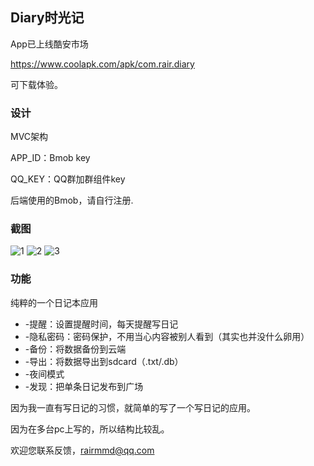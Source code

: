 ## Diary时光记

App已上线酷安市场

https://www.coolapk.com/apk/com.rair.diary

可下载体验。

### 设计
MVC架构

APP_ID：Bmob key

QQ_KEY：QQ群加群组件key

后端使用的Bmob，请自行注册.

### 截图
![1]
![2]
![3]

### 功能
纯粹的一个日记本应用
* -提醒：设置提醒时间，每天提醒写日记
* -隐私密码：密码保护，不用当心内容被别人看到（其实也并没什么卵用）
* -备份：将数据备份到云端
* -导出：将数据导出到sdcard（.txt/.db）
* -夜间模式
* -发现：把单条日记发布到广场

因为我一直有写日记的习惯，就简单的写了一个写日记的应用。

因为在多台pc上写的，所以结构比较乱。

欢迎您联系反馈，rairmmd@qq.com

[1]:https://github.com/Rairmmd/Diary/blob/master/screenshots/Screenshot1.jpg

[2]:https://github.com/Rairmmd/Diary/blob/master/screenshots/Screenshot2.png

[3]:https://github.com/Rairmmd/Diary/blob/master/screenshots/Screenshot3.jpg
